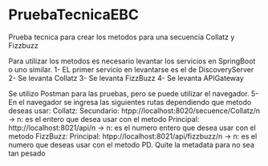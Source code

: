 # PruebaTecnicaEBC
Prueba tecnica para crear los metodos para una secuencia Collatz y Fizzbuzz

Para utilizar los metodos es necesario levantar los servicios en SpringBoot o uno similar.
1- EL primer servicio en levantarse es el de DiscoveryServer
2- Se levanta Collatz
3- Se levanta FizzBuzz
4- Se levanta APIGateway

Se utilizo Postman para las pruebas, pero se puede utilizar el navegador.
5- En el navegador se ingresa las siguientes rutas dependiendo que metodo deseas usar:
  Collatz: 
    Secundario: htpp://localhost:8020/secuence/Collatz/n  -> n: es el entero que desea usar con el metodo
    Principal: http://localhost:8021/api/n -> n: es el numero entero que desea usar con el metodo
  FizzBuzz: 
    Principal: htpp://localhost:8021/api/fizzbuzz/n  -> n: es el numero que deseas usar con el metodo
PD. Quite la metadata para no sea tan pesado
